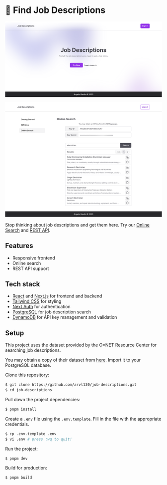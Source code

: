 # 🔎 Find Job Descriptions

![Screenshot of project home page](https://raw.githubusercontent.com/arvl130/job-descriptions/master/preview-1.png)

![Screenshot of project search page](https://raw.githubusercontent.com/arvl130/job-descriptions/master/preview-2.png)

Stop thinking about job descriptions and get them here. Try our [Online Search](https://jobdescriptions.ageulin.com) and [REST API](https://jobdescriptions.ageulin.com).

## Features

- Responsive frontend
- Online search
- REST API support

## Tech stack

- [React](https://react.dev) and [Next.js](https://nextjs.org) for frontend and backend
- [Tailwind CSS](tailwindcss.com) for styling
- [Next Auth](https://authjs.dev) for authentication
- [PostgreSQL](https://www.postgresql.org) for job description search
- [DynamoDB](https://aws.amazon.com/dynamodb) for API key management and validation

## Setup

This project uses the dataset provided by the O\*NET Resource Center for searching job descriptions.

You may obtain a copy of their dataset from [here](https://www.onetcenter.org/database.html). Import
it to your PostgreSQL database.

Clone this repository:

```sh
$ git clone https://github.com/arvl130/job-descriptions.git
$ cd job-descriptions
```

Pull down the project dependencies:

```sh
$ pnpm install
```

Create a `.env` file using the `.env.template`. Fill in the file with the appropriate credentials.

```sh
$ cp .env.template .env
$ vi .env # press :wq to quit!
```

Run the project:

```sh
$ pnpm dev
```

Build for production:

```sh
$ pnpm build
```
